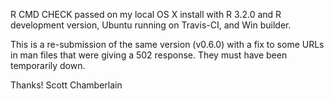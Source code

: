 R CMD CHECK passed on my local OS X install with R 3.2.0 and R development 
version, Ubuntu running on Travis-CI, and Win builder.

This is a re-submission of the same version (v0.6.0) with a fix to some 
URLs in man files that were giving a 502 response. They must have been 
temporarily down.

Thanks! Scott Chamberlain
